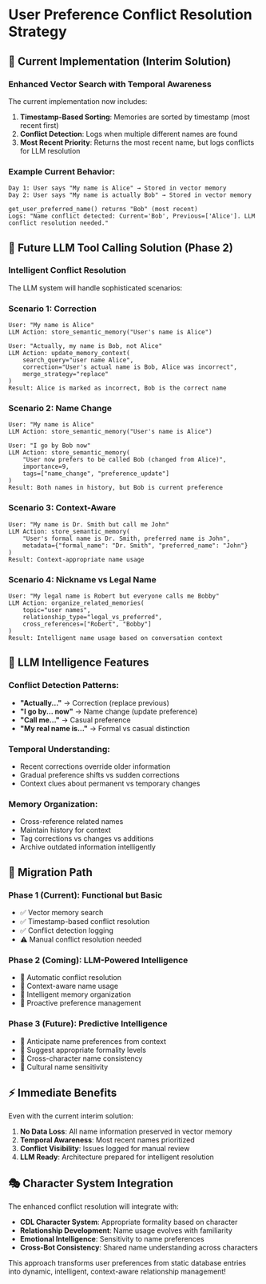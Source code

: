 # User Preference Conflict Resolution Strategy

## 🎯 Current Implementation (Interim Solution)

### Enhanced Vector Search with Temporal Awareness

The current implementation now includes:

1. **Timestamp-Based Sorting**: Memories are sorted by timestamp (most recent first)
2. **Conflict Detection**: Logs when multiple different names are found
3. **Most Recent Priority**: Returns the most recent name, but logs conflicts for LLM resolution

### Example Current Behavior:
```
Day 1: User says "My name is Alice" → Stored in vector memory
Day 2: User says "My name is actually Bob" → Stored in vector memory

get_user_preferred_name() returns "Bob" (most recent)
Logs: "Name conflict detected: Current='Bob', Previous=['Alice']. LLM conflict resolution needed."
```

## 🚀 Future LLM Tool Calling Solution (Phase 2)

### Intelligent Conflict Resolution

The LLM system will handle sophisticated scenarios:

### Scenario 1: **Correction** 
```
User: "My name is Alice"
LLM Action: store_semantic_memory("User's name is Alice")

User: "Actually, my name is Bob, not Alice"  
LLM Action: update_memory_context(
    search_query="user name Alice",
    correction="User's actual name is Bob, Alice was incorrect", 
    merge_strategy="replace"
)
Result: Alice is marked as incorrect, Bob is the correct name
```

### Scenario 2: **Name Change**
```
User: "My name is Alice"
LLM Action: store_semantic_memory("User's name is Alice")

User: "I go by Bob now"
LLM Action: store_semantic_memory(
    "User now prefers to be called Bob (changed from Alice)",
    importance=9,
    tags=["name_change", "preference_update"]
)
Result: Both names in history, but Bob is current preference
```

### Scenario 3: **Context-Aware**
```
User: "My name is Dr. Smith but call me John"
LLM Action: store_semantic_memory(
    "User's formal name is Dr. Smith, preferred name is John",
    metadata={"formal_name": "Dr. Smith", "preferred_name": "John"}
)
Result: Context-appropriate name usage
```

### Scenario 4: **Nickname vs Legal Name**
```
User: "My legal name is Robert but everyone calls me Bobby"
LLM Action: organize_related_memories(
    topic="user names",
    relationship_type="legal_vs_preferred",
    cross_references=["Robert", "Bobby"]
)
Result: Intelligent name usage based on conversation context
```

## 🧠 LLM Intelligence Features

### Conflict Detection Patterns:
- **"Actually..."** → Correction (replace previous)
- **"I go by... now"** → Name change (update preference)  
- **"Call me..."** → Casual preference
- **"My real name is..."** → Formal vs casual distinction

### Temporal Understanding:
- Recent corrections override older information
- Gradual preference shifts vs sudden corrections
- Context clues about permanent vs temporary changes

### Memory Organization:
- Cross-reference related names
- Maintain history for context
- Tag corrections vs changes vs additions
- Archive outdated information intelligently

## 🔄 Migration Path

### Phase 1 (Current): **Functional but Basic**
- ✅ Vector memory search
- ✅ Timestamp-based conflict resolution
- ✅ Conflict detection logging
- ⚠️ Manual conflict resolution needed

### Phase 2 (Coming): **LLM-Powered Intelligence**
- 🔄 Automatic conflict resolution
- 🔄 Context-aware name usage
- 🔄 Intelligent memory organization
- 🔄 Proactive preference management

### Phase 3 (Future): **Predictive Intelligence**
- 🔮 Anticipate name preferences from context
- 🔮 Suggest appropriate formality levels
- 🔮 Cross-character name consistency
- 🔮 Cultural name sensitivity

## ⚡ Immediate Benefits

Even with the current interim solution:

1. **No Data Loss**: All name information preserved in vector memory
2. **Temporal Awareness**: Most recent names prioritized  
3. **Conflict Visibility**: Issues logged for manual review
4. **LLM Ready**: Architecture prepared for intelligent resolution

## 🎭 Character System Integration

The enhanced conflict resolution will integrate with:
- **CDL Character System**: Appropriate formality based on character
- **Relationship Development**: Name usage evolves with familiarity
- **Emotional Intelligence**: Sensitivity to name preferences
- **Cross-Bot Consistency**: Shared name understanding across characters

This approach transforms user preferences from static database entries into dynamic, intelligent, context-aware relationship management!